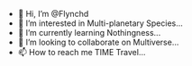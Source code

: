 - 👋 Hi, I’m @Flynchd
- 👀 I’m interested in Multi-planetary Species...
- 🌱 I’m currently learning Nothingness...
- 💞️ I’m looking to collaborate on Multiverse...
- 📫 How to reach me TIME Travel...

<!---
Flynchd/Flynchd is a ✨ special ✨ repository because its `README.md` (this file) appears on your GitHub profile.
You can click the Preview link to take a look at your changes.
--->
